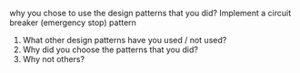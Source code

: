 why you chose to use the design patterns that you did?
Implement a circuit breaker (emergency stop) pattern
1. What other design patterns have you used / not used?
2. Why did you choose the patterns that you did?
3. Why not others?